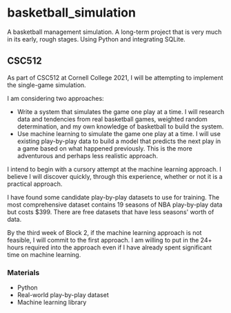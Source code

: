 # basketball_simulation
A basketball management simulation. A long-term project that is very much in its early, rough stages. Using Python and integrating SQLite.

## CSC512
As part of CSC512 at Cornell College 2021, I will be attempting to implement the single-game simulation.

I am considering two approaches:
* Write a system that simulates the game one play at a time. I will research data and tendencies from real basketball games, weighted random determination, and my own knowledge of basketball to build the system.
* Use machine learning to simulate the game one play at a time. I will use existing play-by-play data to build a model that predicts the next play in a game based on what happened previously. This is the more adventurous and perhaps less realistic approach.

I intend to begin with a cursory attempt at the machine learning approach. I believe I will discover quickly, through this experience, whether or not it is a practical approach.

I have found some candidate play-by-play datasets to use for training. The most comprehensive dataset contains 19 seasons of NBA play-by-play data but costs $399. There are free datasets that have less seasons' worth of data.

By the third week of Block 2, if the machine learning approach is not feasible, I will commit to the first approach. I am willing to put in the 24+ hours required into the approach even if I have already spent significant time on machine learning.

### Materials
* Python
* Real-world play-by-play dataset
* Machine learning library

